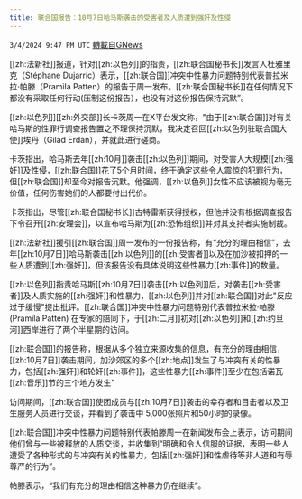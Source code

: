```yaml
---
title: 联合国报告：10月7日哈马斯袭击的受害者及人质遭到强奸及性侵
---
```

`3/4/2024 9:47 PM UTC` [轉載自GNews](https://gnews.org/articles/2364795)

[[zh:法新社]]报道，针对[[zh:以色列]]的指责，[[zh:联合国秘书长]]发言人杜雅里克（Stéphane Dujarric）表示，[[zh:联合国]]冲突中性暴力问题特别代表普拉米拉·帕滕（Pramila Patten）的报告于周一发布。[[zh:联合国秘书长]]在任何情况下都没有采取任何行动(压制这份报告），也没有对这份报告保持沉默”。

[[zh:以色列]][[zh:外交部]]长卡茨周一在X平台发文称，"由于[[zh:联合国]]对有关哈马斯的性罪行调查报告置之不理保持沉默，我决定召回[[zh:以色列驻联合国大使]]埃丹（Gilad Erdan），并就此进行磋商。

卡茨指出，哈马斯去年[[zh:10月]]袭击[[zh:以色列]]期间，对受害人大规模[[zh:强奸]]及性侵，[[zh:联合国]]花了5个月时间，终于确定这些令人震惊的犯罪行为，但[[zh:联合国]]却至今对报告沉默。他强调，[[zh:以色列]]女性不应该被视为毫无价值，任何伤害她们的人都要付出代价。

卡茨指出，尽管[[zh:联合国秘书长]]古特雷斯获得授权，但他并没有根据调查报告下令召开[[zh:安理会]]，以宣布哈马斯为[[zh:恐怖组织]]并对其支持者实施制裁。

[[zh:法新社]]援引[[zh:联合国]]周一发布的一份报告称，有“充分的理由相信”，去年[[zh:10月7日]]哈马斯袭击[[zh:以色列]]的[[zh:受害者]]以及在加沙被扣押的一些人质遭到[[zh:强奸]]，但该报告没有具体说明这些性暴力[[zh:事件]]的数量。

[[zh:以色列]]指责哈马斯[[zh:10月7日]]袭击[[zh:以色列]]后，对袭击[[zh:受害者]]及人质实施的[[zh:强奸]]和性暴力，[[zh:以色列]]并对[[zh:联合国]]对此"反应过于缓慢"提出批评。[[zh:联合国]]冲突中性暴力问题特别代表普拉米拉·帕滕 (Pramila Patten) 在专家的陪同下，于[[zh:二月]]初对[[zh:以色列]]和[[zh:约旦河]]西岸进行了两个半星期的访问。

[[zh:联合国]]的报告称，根据从多个独立来源收集的信息，有充分的理由相信，[[zh:10月7日]]袭击期间，加沙郊区的多个[[zh:地点]]发生了与冲突有关的性暴力，包括[[zh:强奸]]和轮奸[[zh:事件]]，这些性暴力[[zh:事件]]至少在包括诺瓦[[zh:音乐]]节的三个地方发生”

访问期间，[[zh:联合国]]使团成员与[[zh:10月7日]]袭击的幸存者和目击者以及卫生服务人员进行交谈，并看到了袭击中 5,000张照片和50小时的录像。

[[zh:联合国]]冲突中性暴力问题特别代表帕滕周一在新闻发布会上表示，访问期间他们曾与一些被释放的人质交谈，并收集到“明确和令人信服的证据，表明一些人遭受了各种形式的与冲突有关的性暴力，包括[[zh:强奸]]和性虐待等非人道和有辱尊严的行为”。

帕滕表示，“我们有充分的理由相信这种暴力仍在继续”。
